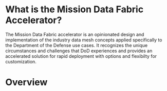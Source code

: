 # What is the Mission Data Fabric Accelerator?

The Mission Data Fabric accelerator is an opinionated design and implementation of the industry data mesh concepts applied specifically to the Department of the Defense use cases.  It recognizes the unique circumstances and challenges that DoD experiences and provides an accelerated solution for rapid deployment with options and flexibilty for customization. 

# Overview

# 
